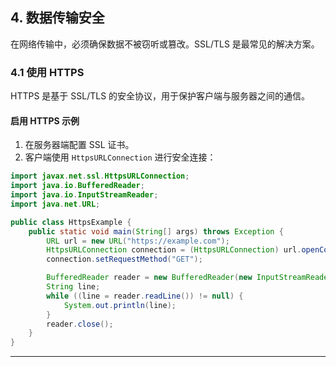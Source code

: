 ## **4. 数据传输安全**

在网络传输中，必须确保数据不被窃听或篡改。SSL/TLS 是最常见的解决方案。

### **4.1 使用 HTTPS**
HTTPS 是基于 SSL/TLS 的安全协议，用于保护客户端与服务器之间的通信。

#### **启用 HTTPS 示例**
1. 在服务器端配置 SSL 证书。
2. 客户端使用 `HttpsURLConnection` 进行安全连接：
```java
import javax.net.ssl.HttpsURLConnection;
import java.io.BufferedReader;
import java.io.InputStreamReader;
import java.net.URL;

public class HttpsExample {
    public static void main(String[] args) throws Exception {
        URL url = new URL("https://example.com");
        HttpsURLConnection connection = (HttpsURLConnection) url.openConnection();
        connection.setRequestMethod("GET");

        BufferedReader reader = new BufferedReader(new InputStreamReader(connection.getInputStream()));
        String line;
        while ((line = reader.readLine()) != null) {
            System.out.println(line);
        }
        reader.close();
    }
}
```

---